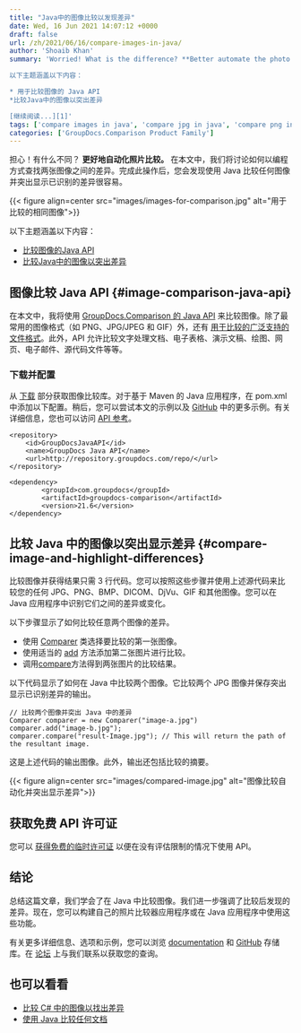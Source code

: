 ```yaml
---
title: "Java中的图像比较以发现差异"
date: Wed, 16 Jun 2021 14:07:12 +0000
draft: false
url: /zh/2021/06/16/compare-images-in-java/
author: 'Shoaib Khan'
summary: 'Worried! What is the difference? **Better automate the photo comparison.** In this article, we will discuss how to programmatically find differences between two images. After going through this, you will easily compare any images and highlight the identified differences using Java.

以下主题涵盖以下内容：

* 用于比较图像的 Java API
*比较Java中的图像以突出差异

[继续阅读...][1]'
tags: ['compare images in java', 'compare jpg in java', 'compare png in java', 'Image Comparison', 'Image Comparison Java API']
categories: ['GroupDocs.Comparison Product Family']
---
```


担心！有什么不同？ **更好地自动化照片比较。** 在本文中，我们将讨论如何以编程方式查找两张图像之间的差异。完成此操作后，您会发现使用 Java 比较任何图像并突出显示已识别的差异很容易。



{{< figure align=center src="images/images-for-comparison.jpg" alt="用于比较的相同图像">}}


以下主题涵盖以下内容：

* [比较图像的Java API][2]
* [比较Java中的图像以突出差异][3]

## 图像比较 Java API {#image-comparison-java-api}

在本文中，我将使用 [GroupDocs.Comparison 的 Java API][4] 来比较图像。除了最常用的图像格式（如 PNG、JPG/JPEG 和 GIF）外，还有 [用于比较的广泛支持的文件格式][5]。此外，API 允许比较文字处理文档、电子表格、演示文稿、绘图、网页、电子邮件、源代码文件等等。

### 下载并配置

从 [下载][6] 部分获取图像比较库。对于基于 Maven 的 Java 应用程序，在 pom.xml 中添加以下配置。稍后，您可以尝试本文的示例以及 [GitHub][7] 中的更多示例。有关详细信息，您也可以访问 [API 参考][8]。

```
<repository>
	<id>GroupDocsJavaAPI</id>
	<name>GroupDocs Java API</name>
	<url>http://repository.groupdocs.com/repo/</url>
</repository>
```
```
<dependency>
        <groupId>com.groupdocs</groupId>
        <artifactId>groupdocs-comparison</artifactId>
        <version>21.6</version> 
</dependency>
```

## 比较 Java 中的图像以突出显示差异 {#compare-image-and-highlight-differences}

比较图像并获得结果只需 3 行代码。您可以按照这些步骤并使用上述源代码来比较您的任何 JPG、PNG、BMP、DICOM、DjVu、GIF 和其他图像。您可以在 Java 应用程序中识别它们之间的差异或变化。

以下步骤显示了如何比较任意两个图像的差异。

* 使用 [Comparer][9] 类选择要比较的第一张图像。
* 使用适当的 [add][10] 方法添加第二张图片进行比较。
* 调用[compare][11]方法得到两张图片的比较结果。

以下代码显示了如何在 Java 中比较两个图像。它比较两个 JPG 图像并保存突出显示已识别差异的输出。

```
// 比较两个图像并突出 Java 中的差异
Comparer comparer = new Comparer("image-a.jpg")
comparer.add("image-b.jpg");
comparer.compare("result-Image.jpg"); // This will return the path of the resultant image.
```

这是上述代码的输出图像。此外，输出还包括比较的摘要。



{{< figure align=center src="images/compared-image.jpg" alt="图像比较自动化并突出显示差异">}}


## 获取免费 API 许可证

您可以 [获得免费的临时许可证][12] 以便在没有评估限制的情况下使用 API。

## 结论

总结这篇文章，我们学会了在 Java 中比较图像。我们进一步强调了比较后发现的差异。现在，您可以构建自己的照片比较器应用程序或在 Java 应用程序中使用这些功能。

有关更多详细信息、选项和示例，您可以浏览 [documentation][13] 和 [GitHub][14] 存储库。在 [论坛][15] 上与我们联系以获取您的查询。

## 也可以看看

* [比较 C# 中的图像以找出差异][16]
* [使用 Java 比较任何文档][17]







[1]: https://blog.groupdocs.com/2021/06/16/compare-images-in-java/
[2]: #image-comparison-java-api
[3]: #compare-image-and-highlight-differences
[4]: https://products.groupdocs.com/comparison/
[5]: https://docs.groupdocs.com/comparison/java/supported-document-formats/
[6]: https://downloads.groupdocs.com/comparison/java
[7]: https://github.com/groupdocs-comparison
[8]: https://apireference.groupdocs.com/comparison/java
[9]: https://apireference.groupdocs.com/comparison/java/com.groupdocs.comparison/Comparer
[10]: https://apireference.groupdocs.com/comparison/java/com.groupdocs.comparison/Comparer#add(java.lang.String)
[11]: https://apireference.groupdocs.com/comparison/java/com.groupdocs.comparison/Comparer#compare(java.lang.String)
[12]: https://purchase.groupdocs.com/temporary-license
[13]: https://docs.groupdocs.com/comparison/java/
[14]: https://github.com/groupdocs-comparison
[15]: https://forum.groupdocs.com/
[16]: https://blog.groupdocs.com/2021/01/06/compare-images-in-csharp-dotnet/
[17]: https://blog.groupdocs.com/2020/07/15/compare-text-word-pdf-files-with-java-difference-library/


